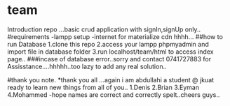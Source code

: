 # team
Introduction repo
...basic crud application with signIn,signUp only..
#requirements
-lampp setup
-internet for materialize cdn hhhh...
##how to run Database
1.clone this repo
2.access your lampp phpmyadmin and import  file in database folder
3.run localhost/team/html to access index page..
###incase of database error..sorry and contact 0741727883 for Assisstance....hhhhh..too lazy to add any real solution..

#thank you note.
*thank you all ...again i am abdullahi a student @ jkuat ready to learn
new things from all of you..
1.Denis
2.Brian
3.Eyman
4.Mohammed
-hope names are correct and correctly spelt..cheers guys..
